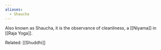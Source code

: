 ```yaml
---
aliases:
  - Shaucha
---
```

Also known as Shaucha, it is the observance of cleanliness, a [[Niyama]] in [[Raja Yoga]].

Related: [[Shuddhi]]
